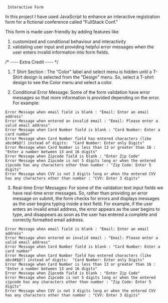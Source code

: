      Interactive Form

In this project I have used JavaScript to enhance an interactive registration form for a fictional conference
   called "FullStack Conf."
   
   This form is made user-friendly by adding features like
   1. customized and conditional behaviour and interactivity
   2. validating user input and providing helpful error messages when the user enters invalid information into form fields.
   
   /* ---- Extra Credit ---- */
   
  1. T Shirt Section : The "Color" label and select menu is hidden until a T-Shirt design is selected from the "Design" menu. So, select a T-shirt design to see the Color menu and select a color.
  
  2. Conditional Error Message: Some of the form validation have error messages so that more information is provided depending on the error. For example:
    
	Error Message when email field is blank : "Email: Enter an email address"
	Error Message when entered an invalid email : "Email: Please enter a valid email address"
    Error Message when Card Number field is blank : "Card Number: Enter a card number"
    Error Message when Card Number field has entered characters (like abcd#$@!) instead of digits:  "Card Number: Enter only Digits"
    Error Message when Card Number is less than 13 or greater than 16 : "Enter a number between 13 and 16 digits"
    Error Message when Zipcode field is blank : "Enter Zip Code"
    Error Message when Zipcode is not 5 digits long or when the entered zipcode has any characters other than number : "Zip Code: Enter 5 digits"
    Error Message when CVV is not 3 digits long or when the entered CVV has any characters other than number : "CVV: Enter 3 digits"
  
  3. Real-time Error Messages: For some of the validation text input fields we have real-time error messages. So, rather than providing an error message on submit, the form checks for errors and displays messages as the user begins typing inside a text field. 
  For example, if the user enters an invalid email address, the error appears as the user begins to type, and disappears as soon as the user has entered a complete and correctly formatted email address.
    
	Error Message when email field is blank : "Email: Enter an email address"
	Error Message when entered an invalid email : "Email: Please enter a valid email address"
    Error Message when Card Number field is blank : "Card Number: Enter a card number"
    Error Message when Card Number field has entered characters (like abcd#$@!) instead of digits:  "Card Number: Enter only Digits"
    Error Message when Card Number is less than 13 or greater than 16 : "Enter a number between 13 and 16 digits"
    Error Message when Zipcode field is blank : "Enter Zip Code"
    Error Message when Zipcode is not 5 digits long or when the entered zipcode has any characters other than number : "Zip Code: Enter 5 digits"
    Error Message when CVV is not 3 digits long or when the entered CVV has any characters other than number : "CVV: Enter 3 digits"